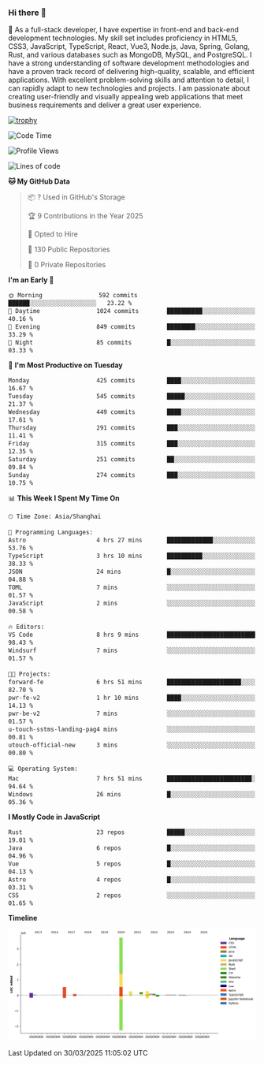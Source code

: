 ### Hi there 👋

🌱 As a full-stack developer, I have expertise in front-end and back-end development technologies. My skill set includes proficiency in HTML5, CSS3, JavaScript, TypeScript, React, Vue3, Node.js, Java, Spring, Golang, Rust, and various databases such as MongoDB, MySQL, and PostgreSQL. I have a strong understanding of software development methodologies and have a proven track record of delivering high-quality, scalable, and efficient applications. With excellent problem-solving skills and attention to detail, I can rapidly adapt to new technologies and projects. I am passionate about creating user-friendly and visually appealing web applications that meet business requirements and deliver a great user experience.

[![trophy](https://github-profile-trophy.vercel.app/?username=elton&rank=SECRET,SSS,SS,S,AAA,AA,A&theme=onedark&no-frame=true&margin-w=10)](https://github.com/ryo-ma/github-profile-trophy)

<!--START_SECTION:waka-->
![Code Time](http://img.shields.io/badge/Code%20Time-1%2C456%20hrs%2020%20mins-blue)

![Profile Views](http://img.shields.io/badge/Profile%20Views-0-blue)

![Lines of code](https://img.shields.io/badge/From%20Hello%20World%20I%27ve%20Written-5.6%20million%20lines%20of%20code-blue)

**🐱 My GitHub Data** 

> 📦 ? Used in GitHub's Storage 
 > 
> 🏆 9 Contributions in the Year 2025
 > 
> 💼 Opted to Hire
 > 
> 📜 130 Public Repositories 
 > 
> 🔑 0 Private Repositories 
 > 
**I'm an Early 🐤** 

```text
🌞 Morning                592 commits         ██████░░░░░░░░░░░░░░░░░░░   23.22 % 
🌆 Daytime                1024 commits        ██████████░░░░░░░░░░░░░░░   40.16 % 
🌃 Evening                849 commits         ████████░░░░░░░░░░░░░░░░░   33.29 % 
🌙 Night                  85 commits          █░░░░░░░░░░░░░░░░░░░░░░░░   03.33 % 
```
📅 **I'm Most Productive on Tuesday** 

```text
Monday                   425 commits         ████░░░░░░░░░░░░░░░░░░░░░   16.67 % 
Tuesday                  545 commits         █████░░░░░░░░░░░░░░░░░░░░   21.37 % 
Wednesday                449 commits         ████░░░░░░░░░░░░░░░░░░░░░   17.61 % 
Thursday                 291 commits         ███░░░░░░░░░░░░░░░░░░░░░░   11.41 % 
Friday                   315 commits         ███░░░░░░░░░░░░░░░░░░░░░░   12.35 % 
Saturday                 251 commits         ██░░░░░░░░░░░░░░░░░░░░░░░   09.84 % 
Sunday                   274 commits         ███░░░░░░░░░░░░░░░░░░░░░░   10.75 % 
```


📊 **This Week I Spent My Time On** 

```text
🕑︎ Time Zone: Asia/Shanghai

💬 Programming Languages: 
Astro                    4 hrs 27 mins       █████████████░░░░░░░░░░░░   53.76 % 
TypeScript               3 hrs 10 mins       ██████████░░░░░░░░░░░░░░░   38.33 % 
JSON                     24 mins             █░░░░░░░░░░░░░░░░░░░░░░░░   04.88 % 
TOML                     7 mins              ░░░░░░░░░░░░░░░░░░░░░░░░░   01.57 % 
JavaScript               2 mins              ░░░░░░░░░░░░░░░░░░░░░░░░░   00.58 % 

🔥 Editors: 
VS Code                  8 hrs 9 mins        █████████████████████████   98.43 % 
Windsurf                 7 mins              ░░░░░░░░░░░░░░░░░░░░░░░░░   01.57 % 

🐱‍💻 Projects: 
forward-fe               6 hrs 51 mins       █████████████████████░░░░   82.70 % 
pwr-fe-v2                1 hr 10 mins        ████░░░░░░░░░░░░░░░░░░░░░   14.13 % 
pwr-be-v2                7 mins              ░░░░░░░░░░░░░░░░░░░░░░░░░   01.57 % 
u-touch-sstms-landing-pag4 mins              ░░░░░░░░░░░░░░░░░░░░░░░░░   00.81 % 
utouch-official-new      3 mins              ░░░░░░░░░░░░░░░░░░░░░░░░░   00.80 % 

💻 Operating System: 
Mac                      7 hrs 51 mins       ████████████████████████░   94.64 % 
Windows                  26 mins             █░░░░░░░░░░░░░░░░░░░░░░░░   05.36 % 
```

**I Mostly Code in JavaScript** 

```text
Rust                     23 repos            █████░░░░░░░░░░░░░░░░░░░░   19.01 % 
Java                     6 repos             █░░░░░░░░░░░░░░░░░░░░░░░░   04.96 % 
Vue                      5 repos             █░░░░░░░░░░░░░░░░░░░░░░░░   04.13 % 
Astro                    4 repos             █░░░░░░░░░░░░░░░░░░░░░░░░   03.31 % 
CSS                      2 repos             ░░░░░░░░░░░░░░░░░░░░░░░░░   01.65 % 
```



**Timeline**

![Lines of Code chart](https://raw.githubusercontent.com/elton/elton/main/assets/bar_graph.png)


 Last Updated on 30/03/2025 11:05:02 UTC
<!--END_SECTION:waka-->

<!--
**elton/elton** is a ✨ _special_ ✨ repository because its `README.md` (this file) appears on your GitHub profile.

Here are some ideas to get you started:

- 🔭 I’m currently working on ...
- 🌱 I’m currently learning ...
- 👯 I’m looking to collaborate on ...
- 🤔 I’m looking for help with ...
- 💬 Ask me about ...
- 📫 How to reach me: ...
- 😄 Pronouns: ...
- ⚡ Fun fact: ...
-->
